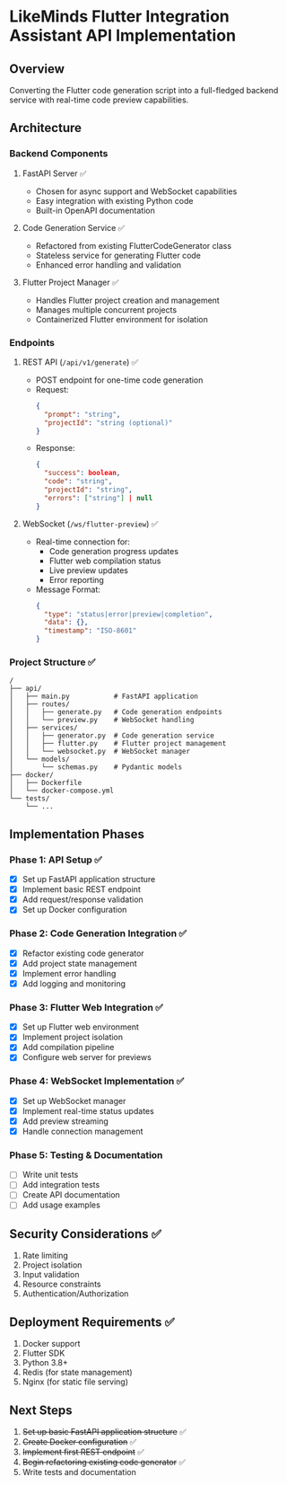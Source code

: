 # LikeMinds Flutter Integration Assistant API Implementation

## Overview
Converting the Flutter code generation script into a full-fledged backend service with real-time code preview capabilities.

## Architecture

### Backend Components
1. FastAPI Server ✅
   - Chosen for async support and WebSocket capabilities
   - Easy integration with existing Python code
   - Built-in OpenAPI documentation

2. Code Generation Service ✅
   - Refactored from existing FlutterCodeGenerator class
   - Stateless service for generating Flutter code
   - Enhanced error handling and validation

3. Flutter Project Manager ✅
   - Handles Flutter project creation and management
   - Manages multiple concurrent projects
   - Containerized Flutter environment for isolation

### Endpoints

1. REST API (`/api/v1/generate`) ✅
   - POST endpoint for one-time code generation
   - Request:
     ```json
     {
       "prompt": "string",
       "projectId": "string (optional)"
     }
     ```
   - Response:
     ```json
     {
       "success": boolean,
       "code": "string",
       "projectId": "string",
       "errors": ["string"] | null
     }
     ```

2. WebSocket (`/ws/flutter-preview`) ✅
   - Real-time connection for:
     - Code generation progress updates
     - Flutter web compilation status
     - Live preview updates
     - Error reporting
   - Message Format:
     ```json
     {
       "type": "status|error|preview|completion",
       "data": {},
       "timestamp": "ISO-8601"
     }
     ```

### Project Structure ✅
```
/
├── api/
│   ├── main.py           # FastAPI application
│   ├── routes/
│   │   ├── generate.py   # Code generation endpoints
│   │   └── preview.py    # WebSocket handling
│   ├── services/
│   │   ├── generator.py  # Code generation service
│   │   ├── flutter.py    # Flutter project management
│   │   └── websocket.py  # WebSocket manager
│   └── models/
│       └── schemas.py    # Pydantic models
├── docker/
│   ├── Dockerfile
│   └── docker-compose.yml
└── tests/
    └── ...
```

## Implementation Phases

### Phase 1: API Setup ✅
- [x] Set up FastAPI application structure
- [x] Implement basic REST endpoint
- [x] Add request/response validation
- [x] Set up Docker configuration

### Phase 2: Code Generation Integration ✅
- [x] Refactor existing code generator
- [x] Add project state management
- [x] Implement error handling
- [x] Add logging and monitoring

### Phase 3: Flutter Web Integration ✅
- [x] Set up Flutter web environment
- [x] Implement project isolation
- [x] Add compilation pipeline
- [x] Configure web server for previews

### Phase 4: WebSocket Implementation ✅
- [x] Set up WebSocket manager
- [x] Implement real-time status updates
- [x] Add preview streaming
- [x] Handle connection management

### Phase 5: Testing & Documentation
- [ ] Write unit tests
- [ ] Add integration tests
- [ ] Create API documentation
- [ ] Add usage examples

## Security Considerations ✅
1. Rate limiting
2. Project isolation
3. Input validation
4. Resource constraints
5. Authentication/Authorization

## Deployment Requirements ✅
1. Docker support
2. Flutter SDK
3. Python 3.8+
4. Redis (for state management)
5. Nginx (for static file serving)

## Next Steps
1. ~~Set up basic FastAPI application structure~~ ✅
2. ~~Create Docker configuration~~ ✅
3. ~~Implement first REST endpoint~~ ✅
4. ~~Begin refactoring existing code generator~~ ✅
5. Write tests and documentation 